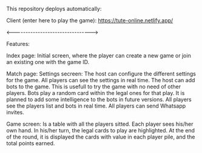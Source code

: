 This repository deploys automatically:

  Client (enter here to play the game):
  https://tute-online.netlify.app/



<-------------------------------->

Features:

Index page:
    Initial screen, where the player can create a new game or join an existing one with the game ID.

Match page:
  Settings secreen:
    The host can configure the different settings for the game. All players can see the settings in real time.
    The host can add bots to the game. This is usefull to try the game with no need of other players.
    Bots play a random card within the legal ones for that play. It is planned to add some intelligence to the bots in future versions.
    All players see the players list and bots in real time.
    All players can send Whatsapp invites.
  
  Game screen:
    Is a table with all the players sitted.
    Each player sees his/her own hand. In his/her turn, the legal cards to play are highlighted.
    At the end of the round, it is displayed the cards with value in each player pile, and the total points earned.